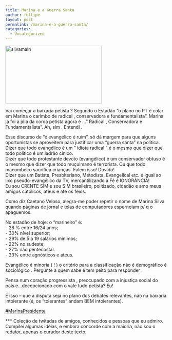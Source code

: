 ```yaml
---
title: Marina e a Guerra Santa
author: fellipe
layout: post
permalink: /marina-e-a-guerra-santa/
categories:
  - Uncategorized
---
```

[<img class="size-medium wp-image-265 aligncenter" alt="silvamain" src="http://fellipebrito.com/wp-content/uploads/2014/08/silvamain-300x180.jpg" width="300" height="180" />][1]

Vai começar a baixaria petista ? Segundo o Estadão &#8220;o plano no PT é colar em Marina o carimbo de radical , conservadora e fundamentalista&#8221;. Marina já foi a jóia da coroa petista agora é &#8230;&#8221; Radical , Conservadora e Fundamentalista&#8221;. Ah, sim . Entendi .

Esse discurso de &#8220;é evangélico é ruim&#8221;, só dá margem para que alguns oportunistas se aproveitem para justificar uma &#8220;guerra santa&#8221; na política.  
Dizer que todo evangélico é um &#8221; idiota radical &#8221; é o mesmo que dizer que todo político é um ladrão cínico.  
Dizer que todo protestante devoto (evangélico) é um conservador obtuso é o mesmo que dizer que todo muçulmano é terrorista. Ou que todo macumbeiro sacrifica crianças. Falem isso! Duvido!  
Dizer que um Batista, Presbiteriano, Metodista, Evangelical etc. é igual ao lixo pseudo-evangélico da TV, mercantilizando a Fé é IGNORÂNCIA!  
Eu sou CRENTE SIM e sou SIM brasileiro, politizado, cidadão e amo meus amigos católicos, ateus e até os feios.

<div>
  <p>
    Como diz Caetano Veloso, alegra-me poder repetir o nome de Marina Silva quando páginas de jornal e telas de computadores esperneiam p/ q o apaguemos.
  </p>
  
  <p>
    No estadão de hoje: o &#8220;marineiro&#8221; é:<br /> - 28 % entre 16/24 anos;<br /> - 30% nível superior;<br /> - 29% de 5 a 19 salários minimos;<br /> - 22% no sudeste;<br /> - 27% não pentecostal.<br /> - 23% entre agnósticos e ateus.
  </p>
  
  <p>
    Evangélico é minoria ( ! ) o critério para a classificação não é demográfico é sociológico . Pergunte a quem sabe e tem peito para responder .
  </p>
  
  <p>
    Pensa num coração progressista , preocupado com a injustiça social do país e&#8230;decepcionado com o vale tudo petista? Eu!
  </p>
  
  <p>
    É isso &#8211; que a disputa seja no plano dos debates relevantes, não na baixaria intolerante (é, os &#8220;tolerantes&#8221; andam BEM intolerantes).
  </p>
  
  <p>
    <a href="https://www.facebook.com/hashtag/marinapresidente?source=feed_text&story_id=10152647866229161" data-ft="{&quot;tn&quot;:&quot;*N&quot;,&quot;type&quot;:104}">‪#‎MarinaPresidente‬</a>
  </p>
  
  <p>
    *** Coleção de twitadas de amigos, conhecidos e pessoas que eu admiro. Compilei algumas idéias, e embora concorde com a maioria, não sou o redator, apenas o curador deste texto.
  </p>
</div>

 [1]: http://fellipebrito.com/wp-content/uploads/2014/08/silvamain.jpg